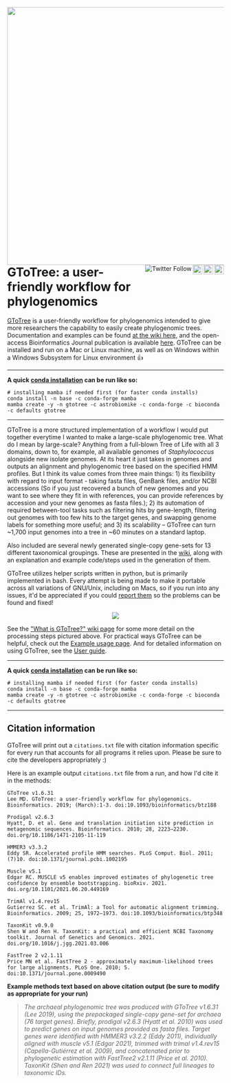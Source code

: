 
<img align="right" width="600" src="https://github.com/AstrobioMike/AstrobioMike.github.io/blob/master/images/GToTree-logo-1200px.png">  

<br>
<br>
<br>
<br>

<a href="https://scholar.google.com/citations?view_op=view_citation&citation_for_view=-ONw6lsAAAAJ:_FxGoFyzp5QC"><img align="right" alt="Citations" src="https://img.shields.io/badge/Citations-370+-blue" height="22"></a>
<br>
<a href="https://github.com/AstrobioMike/GToTree/wiki/installation#conda-quickstart"><img align="right" alt="Conda installs" src="https://img.shields.io/badge/Conda%20installs-14k+-blue" height="22"></a>
<br>
<a href="https://doi.org/10.1093/bioinformatics/btz188"><img align="right" alt="DOI" src="https://img.shields.io/badge/DOI-10.1093/bioinformatics/btz188-blue" height="22"></a>
<br>
<a href="https://twitter.com/AstrobioMike"><img align="right" alt="Twitter Follow" src="https://img.shields.io/twitter/follow/AstrobioMike?color=blue&style=social"></a>
<br>

---

# GToTree: a user-friendly workflow for phylogenomics
[GToTree](https://github.com/AstrobioMike/GToTree/wiki) is a user-friendly workflow for phylogenomics intended to give more researchers the capability to easily create phylogenomic trees. Documentation and examples can be found [at the wiki here](https://github.com/AstrobioMike/GToTree/wiki), and the open-access Bioinformatics Journal publication is available [here](https://doi.org/10.1093/bioinformatics/btz188). GToTree can be installed and run on a Mac or Linux machine, as well as on Windows within a Windows Subsystem for Linux environment 👍 

---
**A quick [conda installation](https://github.com/AstrobioMike/GToTree/wiki/installation#conda-quickstart) can be run like so:**

```
# installing mamba if needed first (for faster conda installs)
conda install -n base -c conda-forge mamba
mamba create -y -n gtotree -c astrobiomike -c conda-forge -c bioconda -c defaults gtotree
```


---

GToTree is a more structured implementation of a workflow I would put together everytime I wanted to make a large-scale phylogenomic tree. What do I mean by large-scale? Anything from a full-blown Tree of Life with all 3 domains, down to, for example, all available genomes of *Staphylococcus* alongside new isolate genomes. At its heart it just takes in genomes and outputs an alignment and phylogenomic tree based on the specified HMM profiles. But I think its value comes from three main things: 1) its flexibility with regard to input format - taking fasta files, GenBank files, and/or NCBI accessions (So if you just recovered a bunch of new genomes and you want to see where they fit in with references, you can provide references by accession and your new genomes as fasta files.); 2) its automation of required between-tool tasks such as filtering hits by gene-length, filtering out genomes with too few hits to the target genes, and swapping genome labels for something more useful; and 3) its scalability – GToTree can turn ~1,700 input genomes into a tree in ~60 minutes on a standard laptop.

Also included are several newly generated single-copy gene-sets for 13 different taxonomical groupings. These are presented in the [wiki](https://github.com/AstrobioMike/GToTree/wiki/SCG-sets), along with an explanation and example code/steps used in the generation of them. 

GToTree utilizes helper scripts written in python, but is primarily implemented in bash. Every attempt is being made to make it portable across all variations of GNU/Unix, including on Macs, so if you run into any issues, it'd be appreciated if you could [report them](https://github.com/AstrobioMike/GToTree/issues) so the problems can be found and fixed!  

<p align="center">
<a href="https://github.com/AstrobioMike/AstrobioMike.github.io/blob/master/images/GToTree-Overview-main.png"><img src="https://github.com/AstrobioMike/AstrobioMike.github.io/blob/master/images/GToTree-Overview.png"></a>
</p>

See the ["What is GToTree?" wiki page](https://github.com/AstrobioMike/GToTree/wiki/what-is-gtotree%3F) for some more detail on the processing steps pictured above. For practical ways GToTree can be helpful, check out the [Example usage page](https://github.com/AstrobioMike/GToTree/wiki/example-usage). And for detailed information on using GToTree, see the [User guide](https://github.com/AstrobioMike/GToTree/wiki/user-guide).

---

**A quick [conda installation](https://github.com/AstrobioMike/GToTree/wiki/installation#conda-quickstart) can be run like so:**

```
# installing mamba if needed first (for faster conda installs)
conda install -n base -c conda-forge mamba
mamba create -y -n gtotree -c astrobiomike -c conda-forge -c bioconda -c defaults gtotree
```


---

## Citation information

GToTree will print out a `citations.txt` file with citation information specific for every run that accounts for all programs it relies upon. Please be sure to cite the developers appropriately :)

Here is an example output `citations.txt` file from a run, and how I'd cite it in the methods:

```
GToTree v1.6.31
Lee MD. GToTree: a user-friendly workflow for phylogenomics. Bioinformatics. 2019; (March):1-3. doi:10.1093/bioinformatics/btz188

Prodigal v2.6.3
Hyatt, D. et al. Gene and translation initiation site prediction in metagenomic sequences. Bioinformatics. 2010; 28, 2223–2230. doi.org/10.1186/1471-2105-11-119

HMMER3 v3.3.2
Eddy SR. Accelerated profile HMM searches. PLoS Comput. Biol. 2011; (7)10. doi:10.1371/journal.pcbi.1002195

Muscle v5.1
Edgar RC. MUSCLE v5 enables improved estimates of phylogenetic tree confidence by ensemble bootstrapping. bioRxiv. 2021. doi.org/10.1101/2021.06.20.449169

TrimAl v1.4.rev15
Gutierrez SC. et al. TrimAl: a Tool for automatic alignment trimming. Bioinformatics. 2009; 25, 1972–1973. doi:10.1093/bioinformatics/btp348

TaxonKit v0.9.0
Shen W and Ren H. TaxonKit: a practical and efficient NCBI Taxonomy toolkit. Journal of Genetics and Genomics. 2021. doi.org/10.1016/j.jgg.2021.03.006

FastTree 2 v2.1.11
Price MN et al. FastTree 2 - approximately maximum-likelihood trees for large alignments. PLoS One. 2010; 5. doi:10.1371/journal.pone.0009490
```

**Example methods text based on above citation output (be sure to modify as appropriate for your run)**
> *The archaeal phylogenomic tree was produced with GToTree v1.6.31 (Lee 2019), using the prepackaged single-copy gene-set for archaea (76 target genes). Briefly, prodigal v2.6.3 (Hyatt et al. 2010) was used to predict genes on input genomes provided as fasta files. Target genes were identified with HMMER3 v3.2.2 (Eddy 2011), individually aligned with muscle v5.1 (Edgar 2021), trimmed with trimal v1.4.rev15 (Capella-Gutiérrez et al. 2009), and concatenated prior to phylogenetic estimation with FastTree2 v2.1.11 (Price et al. 2010). TaxonKit (Shen and Ren 2021) was used to connect full lineages to taxonomic IDs.*
